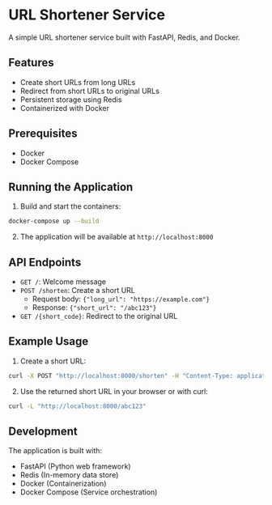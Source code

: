 # URL Shortener Service

A simple URL shortener service built with FastAPI, Redis, and Docker.

## Features

- Create short URLs from long URLs
- Redirect from short URLs to original URLs
- Persistent storage using Redis
- Containerized with Docker

## Prerequisites

- Docker
- Docker Compose

## Running the Application

1. Build and start the containers:
```bash
docker-compose up --build
```

2. The application will be available at `http://localhost:8000`

## API Endpoints

- `GET /`: Welcome message
- `POST /shorten`: Create a short URL
  - Request body: `{"long_url": "https://example.com"}`
  - Response: `{"short_url": "/abc123"}`
- `GET /{short_code}`: Redirect to the original URL

## Example Usage

1. Create a short URL:
```bash
curl -X POST "http://localhost:8000/shorten" -H "Content-Type: application/json" -d '{"long_url": "https://example.com"}'
```

2. Use the returned short URL in your browser or with curl:
```bash
curl -L "http://localhost:8000/abc123"
```

## Development

The application is built with:
- FastAPI (Python web framework)
- Redis (In-memory data store)
- Docker (Containerization)
- Docker Compose (Service orchestration) 
